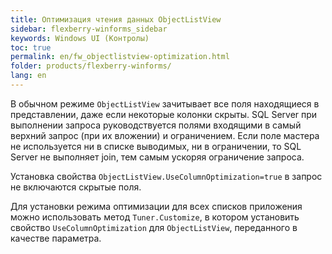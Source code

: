 ```yaml
---
title: Оптимизация чтения данных ObjectListView
sidebar: flexberry-winforms_sidebar
keywords: Windows UI (Контролы)
toc: true
permalink: en/fw_objectlistview-optimization.html
folder: products/flexberry-winforms/
lang: en
---
```


В обычном режиме `ObjectListView` зачитывает все поля находящиеся в представлении, даже если некоторые колонки скрыты. SQL Server при выполнении запроса руководствуется полями входящими в самый верхний запрос (при их вложении) и ограничением. Если поле мастера не используется ни в списке выводимых, ни в ограничении, то SQL Server не выполняет join, тем самым ускоряя ограничение запроса.

Установка свойства `ObjectListView.UseColumnOptimization=true` в запрос не включаются скрытые поля.

Для установки режима оптимизации для всех списков приложения можно использовать метод `Tuner.Customize`, в котором установить свойство `UseColumnOptimization` для `ObjectListView`, переданного в качестве параметра.
